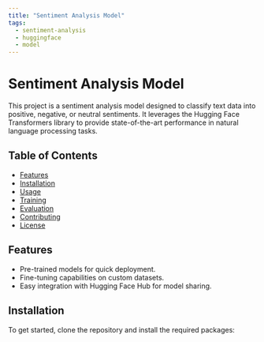 ```yaml
---
title: "Sentiment Analysis Model"
tags:
  - sentiment-analysis
  - huggingface
  - model
---
```


# Sentiment Analysis Model

This project is a sentiment analysis model designed to classify text data into positive, negative, or neutral sentiments. It leverages the Hugging Face Transformers library to provide state-of-the-art performance in natural language processing tasks.

## Table of Contents
- [Features](#features)
- [Installation](#installation)
- [Usage](#usage)
- [Training](#training)
- [Evaluation](#evaluation)
- [Contributing](#contributing)
- [License](#license)

## Features
- Pre-trained models for quick deployment.
- Fine-tuning capabilities on custom datasets.
- Easy integration with Hugging Face Hub for model sharing.

## Installation

To get started, clone the repository and install the required packages:
